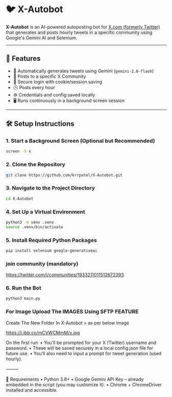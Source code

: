 # 🐦 X-Autobot

**X-Autobot** is an AI-powered autoposting bot for [X.com (formerly Twitter)](https://x.com) that generates and posts hourly tweets in a specific community using Google's Gemini AI and Selenium.

---

## 🚀 Features

- 🤖 Automatically generates tweets using Gemini (`gemini-2.0-flash`)
- 📌 Posts to a specific X Community
- 🔐 Secure login with cookie/session saving
- 🕒 Posts every hour
- ⚙️ Credentials and config saved locally
- 🖥️ Runs continuously in a background screen session

---

## 🛠 Setup Instructions

### 1. Start a Background Screen (Optional but Recommended)

```bash
screen -S x
```
### 2. Clone the Repository

```bash
git clone https://github.com/krrpatel/X-Autobot.git
```

### 3. Navigate to the Project Directory

```bash
cd X-Autobot
```

### 4. Set Up a Virtual Environment

```bash
python3 -m venv .venv
source .venv/bin/activate
```

### 5. Install Required Python Packages

```bash
pip install selenium google-generativeai
```

### join community (mandatory)

https://twitter.com/i/communities/1933211011512672393

### 6. Run the Bot

```bash
python3 main.py
```

### For Image Upload The IMAGES Using SFTP FEATURE

Create The New Folder In X-Autobot > as per below image

https://i.ibb.co/mCVWCMmM/x.jpg

On the first run:
	•	You’ll be prompted for your X (Twitter) username and password.
	•	These will be saved securely in a local config.json file for future use.
	•	You’ll also need to input a prompt for tweet generation (used hourly).

⸻

🧠 Requirements
	•	Python 3.8+
	•	Google Gemini API Key – already embedded in the script (you may customize it).
	•	Chrome + ChromeDriver installed and accessible.
